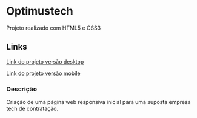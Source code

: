 # Optimustech
 Projeto realizado com HTML5 e CSS3

## Links
[Link do projeto versão desktop](https://felipesantinho.github.io/Optimustech/optimustech-desktop/)

[Link do projeto versão mobile](https://felipesantinho.github.io/Optimustech/optimustech-mobile/)

### Descrição
 Criação de uma página web responsiva inicial para uma suposta empresa tech de contratação.
